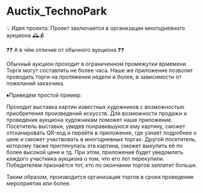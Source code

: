 # Auctix_TechnoPark

💡 Идея проекта: Проект заключается в организации многодневного аукциона 🕰💰 

❓❓ А в чём отличие от обычного аукциона ❓❓

Обычный аукцион проходит в ограниченном промежутки врмемени. Торги могут составлять не более часа. 
Наше же приложение позволит проводить торги на протяжении недели и более, в зависимости от пожеланий заказчика.
 
♦️Приведём простой пример: 

Проходит выставка картин известных художников с возможностью приобретения произведений искусств.
Для возможности продажи и проведения аукциона художникам поможет наше приложение.
Посетитель выставки, увидев понравившуюся ему картину, сможет отсканировать QR-код и перейти в приложение, где узнает подробнее о цене и сможет участвовать в многодневных торгах.
Другой посетитель, которому также приглянулась эта картина, сможет выкупить её по более высокой цене и тд.
При этом, приложение будет уведомлять каждого участника аукциона о том, что его лот перекупили.
Победителем признаётся тот, кто по окончании торгов заплатит больше.

Таким образом, производится организация торгов в сроки проведения мероприятия или более. 
